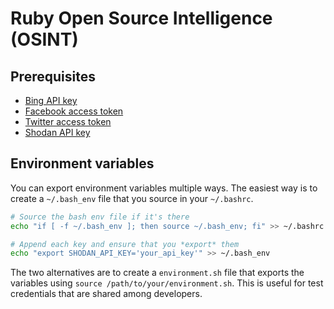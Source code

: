 # Ruby Open Source Intelligence (OSINT)

## Prerequisites
* [Bing API key](http://www.bing.com/dev/en-us/dev-center)
* [Facebook access token](http://developers.facebook.com/docs/reference/api/)
* [Twitter access token](https://dev.twitter.com/docs/api)
* [Shodan API key](http://www.shodanhq.com/api_doc)

## Environment variables
You can export environment variables multiple ways.
The easiest way is to create a `~/.bash_env` file that you source in your `~/.bashrc`.

```bash
# Source the bash env file if it's there
echo "if [ -f ~/.bash_env ]; then source ~/.bash_env; fi" >> ~/.bashrc

# Append each key and ensure that you *export* them
echo "export SHODAN_API_KEY='your_api_key'" >> ~/.bash_env
```

The two alternatives are to create a `environment.sh` file that exports the variables
using `source /path/to/your/environment.sh`. This is useful for test credentials that are shared among developers.
